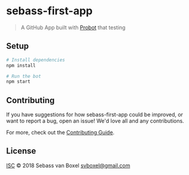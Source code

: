 # sebass-first-app

> A GitHub App built with [Probot](https://github.com/probot/probot) that testing

## Setup

```sh
# Install dependencies
npm install

# Run the bot
npm start
```

## Contributing

If you have suggestions for how sebass-first-app could be improved, or want to report a bug, open an issue! We'd love all and any contributions.

For more, check out the [Contributing Guide](CONTRIBUTING.md).

## License

[ISC](LICENSE) © 2018 Sebass van Boxel <svboxel@gmail.com>

